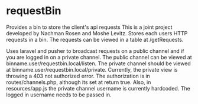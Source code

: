 # requestBin
Provides a bin to store the client's api requests
This is a joint project developed by Nachman Rosen and Moshe Levitz.
Stores each users HTTP requests in a bin. The requests can be viewed in a table at /getRequests.

Uses laravel and pusher to broadcast requests on a public channel and if you are logged in on a private channel. The public channel can be viewed at binname.user/requestbin.local/listen. The private channel should be viewed at binname.user/requestbin.local/private. 
Currently, the private view is throwing a 403 not authorized error. The authorization is in routes/channels.php, although its set at return true.
Also, in resources/app.js the private channel username is currently hardcoded. The logged in username needs to be passed in. 



